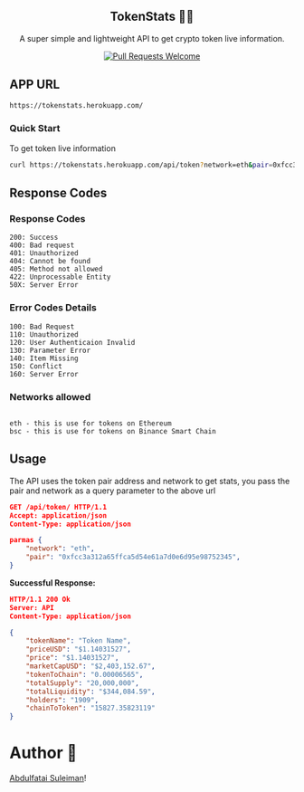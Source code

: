 <div align="center">

## TokenStats 🚀🚀

A super simple and lightweight API to get crypto token live information.

[![Pull Requests Welcome](https://img.shields.io/badge/PRs-welcome-red.svg?style=flat)](http://makeapullrequest.com)

</div>

## APP URL

```bash
https://tokenstats.herokuapp.com/
```


### Quick Start
To get token live information

```bash
curl https://tokenstats.herokuapp.com/api/token?network=eth&pair=0xfcc3a312a65ffca5d54e61a7d0e6d95e98752345
```

## Response Codes

### Response Codes

```
200: Success
400: Bad request
401: Unauthorized
404: Cannot be found
405: Method not allowed
422: Unprocessable Entity
50X: Server Error
```

### Error Codes Details

```
100: Bad Request
110: Unauthorized
120: User Authenticaion Invalid
130: Parameter Error
140: Item Missing
150: Conflict
160: Server Error
```


### Networks allowed
```

eth - this is use for tokens on Ethereum 
bsc - this is use for tokens on Binance Smart Chain 

```


## Usage

The API uses the token pair address and network to get stats, you pass the pair and network as a query parameter to the above url

```json
GET /api/token/ HTTP/1.1
Accept: application/json
Content-Type: application/json

parmas {
    "network": "eth",
    "pair": "0xfcc3a312a65ffca5d54e61a7d0e6d95e98752345",
}
```

**Successful Response:**

```json
HTTP/1.1 200 Ok
Server: API
Content-Type: application/json

{
    "tokenName": "Token Name",
    "priceUSD": "$1.14031527",
    "price": "$1.14031527",
    "marketCapUSD": "$2,403,152.67",
    "tokenToChain": "0.00006565",
    "totalSupply": "20,000,000",
    "totalLiquidity": "$344,084.59",
    "holders": "1909",
    "chainToToken": "15827.35823119"
}
```


# Author 💖

[Abdulfatai Suleiman](https://twitter.com/iamnotstatic)!

